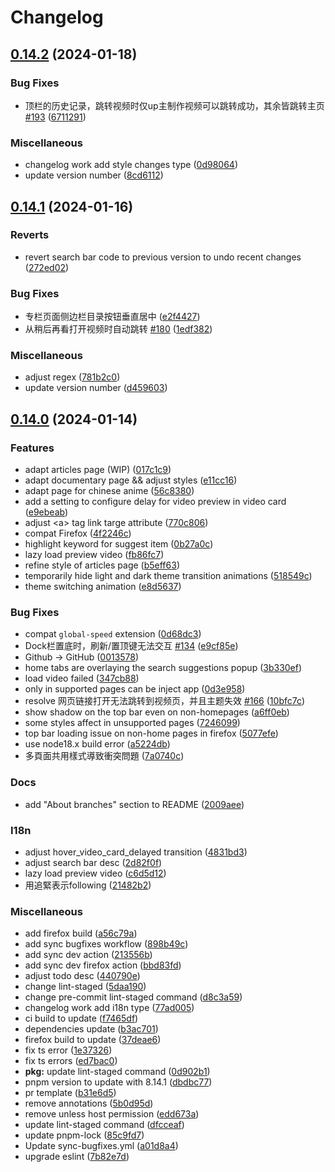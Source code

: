 # Changelog

## [0.14.2](https://github.com/hakadao/BewlyBewly/compare/v0.14.1...v0.14.2) (2024-01-18)


### Bug Fixes

* 顶栏的历史记录，跳转视频时仅up主制作视频可以跳转成功，其余皆跳转主页 [#193](https://github.com/hakadao/BewlyBewly/issues/193) ([6711291](https://github.com/hakadao/BewlyBewly/commit/67112911460d5dbf7d87d3cf64c00288c1462c3f))


### Miscellaneous

* changelog work add style changes type ([0d98064](https://github.com/hakadao/BewlyBewly/commit/0d980646018d01ae89a1e9c6ce36d9eeeabac59f))
* update version number ([8cd6112](https://github.com/hakadao/BewlyBewly/commit/8cd6112d2e1d618e0f69a25c88179aae990ea8a8))

## [0.14.1](https://github.com/hakadao/BewlyBewly/compare/v0.14.0...v0.14.1) (2024-01-16)


### Reverts

* revert search bar code to previous version to undo recent changes ([272ed02](https://github.com/hakadao/BewlyBewly/commit/272ed0233abc1f0f5fb3f9be812f95fd9c371a06))


### Bug Fixes

* 专栏页面侧边栏目录按钮垂直居中 ([e2f4427](https://github.com/hakadao/BewlyBewly/commit/e2f44275e3d77faedf5b00df8b8443fb06f48c9e))
* 从稍后再看打开视频时自动跳转 [#180](https://github.com/hakadao/BewlyBewly/issues/180) ([1edf382](https://github.com/hakadao/BewlyBewly/commit/1edf3822770c172a371ea7183e9d8582ffc9ffc2))


### Miscellaneous

* adjust regex ([781b2c0](https://github.com/hakadao/BewlyBewly/commit/781b2c07d781dddb02662b875e46c58eb8984f20))
* update version number ([d459603](https://github.com/hakadao/BewlyBewly/commit/d459603a5b27874883263a19b0b654fc872dd206))

## [0.14.0](https://github.com/hakadao/BewlyBewly/compare/v0.13.3...v0.14.0) (2024-01-14)


### Features

* adapt articles page (WIP) ([017c1c9](https://github.com/hakadao/BewlyBewly/commit/017c1c9d3d728dc36ef07c422634c8e4fe4790cd))
* adapt documentary page && adjust styles ([e11cc16](https://github.com/hakadao/BewlyBewly/commit/e11cc164d58c5cc209492ebc03d3115d330d13a9))
* adapt page for chinese anime ([56c8380](https://github.com/hakadao/BewlyBewly/commit/56c83802f5a412e8b3431a5b285fe76c79663a10))
* add a setting to configure delay for video preview in video card ([e9ebeab](https://github.com/hakadao/BewlyBewly/commit/e9ebeabc48b44c30e899c6cc26ef937db7fd3df3))
* adjust &lt;a&gt; tag link targe attribute ([770c806](https://github.com/hakadao/BewlyBewly/commit/770c8067a790d2cc4a5113ddf8c69f0e82b25586))
* compat Firefox ([4f2246c](https://github.com/hakadao/BewlyBewly/commit/4f2246cf7f6fe5fc06142b2fa8c70d2135b5b4f8))
* highlight keyword for suggest item ([0b27a0c](https://github.com/hakadao/BewlyBewly/commit/0b27a0cc87e6745e5a37a990a9bc11791117dafc))
* lazy load preview video ([fb86fc7](https://github.com/hakadao/BewlyBewly/commit/fb86fc76143ff666fd47b6c0b8e57c5d9bf2d50e))
* refine style of articles page ([b5eff63](https://github.com/hakadao/BewlyBewly/commit/b5eff63b6f61b35f8e48c5bedf282f464ebf6111))
* temporarily hide light and dark theme transition animations ([518549c](https://github.com/hakadao/BewlyBewly/commit/518549cae1bb51ad1e9fa8cdeffa89f629c2be42))
* theme switching animation ([e8d5637](https://github.com/hakadao/BewlyBewly/commit/e8d563792b49672093862f61e7cffae38f0bc907))


### Bug Fixes

* compat `global-speed` extension ([0d68dc3](https://github.com/hakadao/BewlyBewly/commit/0d68dc3bb02b29792a139d39e4a009566fac6d10))
* Dock栏置底时，刷新/置顶键无法交互 [#134](https://github.com/hakadao/BewlyBewly/issues/134) ([e9cf85e](https://github.com/hakadao/BewlyBewly/commit/e9cf85ed187ae12b48f5b697a4553c57af60eba8))
* Github -&gt; GitHub ([0013578](https://github.com/hakadao/BewlyBewly/commit/001357816acf6ee091d176a29329801e23d7ef65))
* home tabs are overlaying the search suggestions popup ([3b330ef](https://github.com/hakadao/BewlyBewly/commit/3b330ef544ca7ed10a12637d5f52c69271801d86))
* load video failed ([347cb88](https://github.com/hakadao/BewlyBewly/commit/347cb888c91ed2359da54b6054fcc6eeb82748c6))
* only in supported pages can be inject app ([0d3e958](https://github.com/hakadao/BewlyBewly/commit/0d3e958f35f7fe8a17811f1dd82e84cfb8fe1df7))
* resolve 网页链接打开无法跳转到视频页，并且主题失效 [#166](https://github.com/hakadao/BewlyBewly/issues/166) ([10bfc7c](https://github.com/hakadao/BewlyBewly/commit/10bfc7cdbcab710491b330272e1e1f26f2057fce))
* show shadow on the top bar even on non-homepages ([a6ff0eb](https://github.com/hakadao/BewlyBewly/commit/a6ff0ebc916b371a21e06521fd31bd869bee0cfd))
* some styles affect in unsupported pages ([7246099](https://github.com/hakadao/BewlyBewly/commit/72460998e1e906908983f25b6b4c624829c40e03))
* top bar loading issue on non-home pages in firefox ([5077efe](https://github.com/hakadao/BewlyBewly/commit/5077efe9d655c2135ceebb848c1417e978f69793))
* use node18.x build error ([a5224db](https://github.com/hakadao/BewlyBewly/commit/a5224db1eeefd47d85fa775e0c7d19a240dedfa0))
* 多頁面共用樣式導致衝突問題 ([7a0740c](https://github.com/hakadao/BewlyBewly/commit/7a0740cc25843d9f14d0352e9b5dfe8887a2f0ed))


### Docs

* add "About branches" section to README ([2009aee](https://github.com/hakadao/BewlyBewly/commit/2009aee18b93e33bc3f4be81e1be81cfa4c6a8fa))


### I18n

* adjust hover_video_card_delayed transition ([4831bd3](https://github.com/hakadao/BewlyBewly/commit/4831bd3d200642d14260938645d34b887340ab28))
* adjust search bar desc ([2d82f0f](https://github.com/hakadao/BewlyBewly/commit/2d82f0fa8ccf1716a5176422a49fdd9a443aaa24))
* lazy load preview video ([c6d5d12](https://github.com/hakadao/BewlyBewly/commit/c6d5d12009eeaf91c68f7f9a01db74b504016f0d))
* 用追緊表示following ([21482b2](https://github.com/hakadao/BewlyBewly/commit/21482b26724e3660a122fdfd1fb4a97e61b5a64b))


### Miscellaneous

* add firefox build ([a56c79a](https://github.com/hakadao/BewlyBewly/commit/a56c79ab6f8c424db0d9875e1e3709b59082ec79))
* add sync bugfixes workflow ([898b49c](https://github.com/hakadao/BewlyBewly/commit/898b49ced2b6ab62140cbe882c62959357350dbf))
* add sync dev action ([213556b](https://github.com/hakadao/BewlyBewly/commit/213556b57543eb19ac2175d5e99362e87ce93938))
* add sync dev firefox action ([bbd83fd](https://github.com/hakadao/BewlyBewly/commit/bbd83fd76089e6799d2d84e0585b64eede96ffd7))
* adjust todo desc ([440790e](https://github.com/hakadao/BewlyBewly/commit/440790e5ae9bb4d97ab5c8270790b99abf172541))
* change lint-staged ([5daa190](https://github.com/hakadao/BewlyBewly/commit/5daa190d5a696dc85d158fbd116fd63066490dfa))
* change pre-commit lint-staged command ([d8c3a59](https://github.com/hakadao/BewlyBewly/commit/d8c3a5990506023537371f772342c7df20d5627c))
* changelog work add i18n type ([77ad005](https://github.com/hakadao/BewlyBewly/commit/77ad005ae2f2a045a67f1fc12f377015dab210fc))
* ci build to update ([f7465df](https://github.com/hakadao/BewlyBewly/commit/f7465df0bf90ce5afc97c0e86cce8d807dbcd354))
* dependencies update ([b3ac701](https://github.com/hakadao/BewlyBewly/commit/b3ac7013709fc60e8d4274b6827d2e909172eea4))
* firefox build to update ([37deae6](https://github.com/hakadao/BewlyBewly/commit/37deae6ddc491903745278310eb4c8b53cc96a29))
* fix ts error ([1e37326](https://github.com/hakadao/BewlyBewly/commit/1e37326b669a599c50c3ff89a52edc2c9d7c4b5c))
* fix ts errors ([ed7bac0](https://github.com/hakadao/BewlyBewly/commit/ed7bac0f5ef77d4c9cccec7ae4665125a8658a81))
* **pkg:** update lint-staged command ([0d902b1](https://github.com/hakadao/BewlyBewly/commit/0d902b1893e7cf27057e40e236560188a7c9ef65))
* pnpm version to update with 8.14.1 ([dbdbc77](https://github.com/hakadao/BewlyBewly/commit/dbdbc77dd3d54407d35472cdb0b4681aa6681d54))
* pr template ([b31e6d5](https://github.com/hakadao/BewlyBewly/commit/b31e6d50555283b102a4e8e5e3c1519b2d7d63e4))
* remove annotations ([5b0d95d](https://github.com/hakadao/BewlyBewly/commit/5b0d95d2e459b11ba953e75ebd649a2deec80708))
* remove unless host permission ([edd673a](https://github.com/hakadao/BewlyBewly/commit/edd673af7d62e922afcec30369838d9c724e6582))
* update lint-staged command ([dfcceaf](https://github.com/hakadao/BewlyBewly/commit/dfcceaf002e831645c3aaa27bb763854dcaa42f8))
* update pnpm-lock ([85c9fd7](https://github.com/hakadao/BewlyBewly/commit/85c9fd7c76bc2bfc8eba20b9c553b0592a720fa7))
* Update sync-bugfixes.yml ([a01d8a4](https://github.com/hakadao/BewlyBewly/commit/a01d8a4b8014b4888556751ee427da5aaed16190))
* upgrade eslint ([7b82e7d](https://github.com/hakadao/BewlyBewly/commit/7b82e7dd4ce7a74ecaf5fb353606a1cc8d915505))
